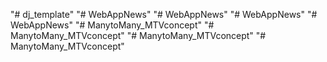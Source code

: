 "# dj_template" 
"# WebAppNews" 
"# WebAppNews" 
"# WebAppNews" 
"# WebAppNews" 
"# ManytoMany_MTVconcept" 
"# ManytoMany_MTVconcept" 
"# ManytoMany_MTVconcept" 
"# ManytoMany_MTVconcept" 
